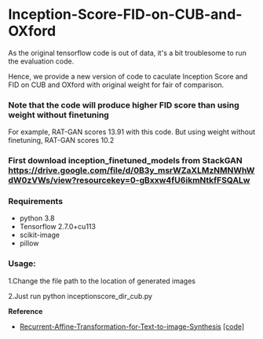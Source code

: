 # Inception-Score-FID-on-CUB-and-OXford
As the original tensorflow code is out of data, it's a bit troublesome to run the evaluation code.

Hence, we provide a new version of code to caculate Inception Score and FID on CUB and OXford with original weight for fair of comparison.

### Note that the code will produce higher FID score than using weight without finetuning
For example, RAT-GAN scores 13.91 with this code. But using weight without finetuning, RAT-GAN scores 10.2
### First download inception_finetuned_models from StackGAN https://drive.google.com/file/d/0B3y_msrWZaXLMzNMNWhWdW0zVWs/view?resourcekey=0-gBxxw4fU6ikmNtkfFSQALw



### Requirements
- python 3.8
- Tensorflow 2.7.0+cu113
- scikit-image
- pillow
### Usage:

1.Change the file path to the location of generated images

2.Just run python inceptionscore_dir_cub.py

**Reference**
- [Recurrent-Affine-Transformation-for-Text-to-image-Synthesis](https://arxiv.org/abs/2204.10482) [[code]](https://github.com/senmaoy/Recurrent-Affine-Transformation-for-Text-to-image-Synthesis.git)
